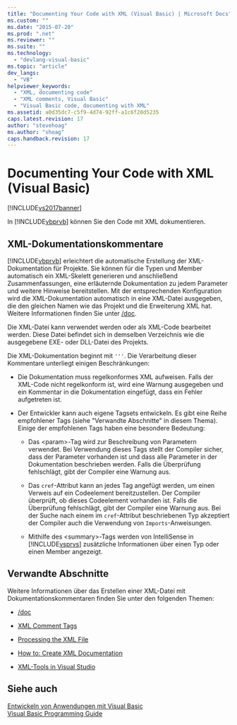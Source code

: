 ```yaml
---
title: "Documenting Your Code with XML (Visual Basic) | Microsoft Docs"
ms.custom: ""
ms.date: "2015-07-20"
ms.prod: ".net"
ms.reviewer: ""
ms.suite: ""
ms.technology: 
  - "devlang-visual-basic"
ms.topic: "article"
dev_langs: 
  - "VB"
helpviewer_keywords: 
  - "XML, documenting code"
  - "XML comments, Visual Basic"
  - "Visual Basic code, documenting with XML"
ms.assetid: a0d35dc7-c5f9-4d74-92ff-a1c6f28d5235
caps.latest.revision: 17
author: "stevehoag"
ms.author: "shoag"
caps.handback.revision: 17
---
```

# Documenting Your Code with XML (Visual Basic)
[!INCLUDE[vs2017banner](../../../visual-basic/includes/vs2017banner.md)]

In [!INCLUDE[vbprvb](../../../csharp/programming-guide/concepts/linq/includes/vbprvb-md.md)] können Sie den Code mit XML dokumentieren.  
  
## XML\-Dokumentationskommentare  
 [!INCLUDE[vbprvb](../../../csharp/programming-guide/concepts/linq/includes/vbprvb-md.md)] erleichtert die automatische Erstellung der XML\-Dokumentation für Projekte.  Sie können für die Typen und Member automatisch ein XML\-Skelett generieren und anschließend Zusammenfassungen, eine erläuternde Dokumentation zu jedem Parameter und weitere Hinweise bereitstellen.  Mit der entsprechenden Konfiguration wird die XML\-Dokumentation automatisch in eine XML\-Datei ausgegeben, die den gleichen Namen wie das Projekt und die Erweiterung XML hat.  Weitere Informationen finden Sie unter [\/doc](../../../visual-basic/reference/command-line-compiler/doc.md).  
  
 Die XML\-Datei kann verwendet werden oder als XML\-Code bearbeitet werden.  Diese Datei befindet sich in demselben Verzeichnis wie die ausgegebene EXE\- oder DLL\-Datei des Projekts.  
  
 Die XML\-Dokumentation beginnt mit `'''`.  Die Verarbeitung dieser Kommentare unterliegt einigen Beschränkungen:  
  
-   Die Dokumentation muss regelkonformes XML aufweisen.  Falls der XML\-Code nicht regelkonform ist, wird eine Warnung ausgegeben und ein Kommentar in die Dokumentation eingefügt, dass ein Fehler aufgetreten ist.  
  
-   Der Entwickler kann auch eigene Tagsets entwickeln.  Es gibt eine Reihe empfohlener Tags \(siehe "Verwandte Abschnitte" in diesem Thema\).  Einige der empfohlenen Tags haben eine besondere Bedeutung:  
  
    -   Das \<param\>\-Tag wird zur Beschreibung von Parametern verwendet.  Bei Verwendung dieses Tags stellt der Compiler sicher, dass der Parameter vorhanden ist und dass alle Parameter in der Dokumentation beschrieben werden.  Falls die Überprüfung fehlschlägt, gibt der Compiler eine Warnung aus.  
  
    -   Das `cref`\-Attribut kann an jedes Tag angefügt werden, um einen Verweis auf ein Codeelement bereitzustellen.  Der Compiler überprüft, ob dieses Codeelement vorhanden ist.  Falls die Überprüfung fehlschlägt, gibt der Compiler eine Warnung aus.  Bei der Suche nach einem im `cref`\-Attribut beschriebenen Typ akzeptiert der Compiler auch die Verwendung von `Imports`\-Anweisungen.  
  
    -   Mithilfe des \<summary\>\-Tags werden von IntelliSense in [!INCLUDE[vsprvs](../../../csharp/includes/vsprvs-md.md)] zusätzliche Informationen über einen Typ oder einen Member angezeigt.  
  
## Verwandte Abschnitte  
 Weitere Informationen über das Erstellen einer XML\-Datei mit Dokumentationskommentaren finden Sie unter den folgenden Themen:  
  
-   [\/doc](../../../visual-basic/reference/command-line-compiler/doc.md)  
  
-   [XML Comment Tags](../../../visual-basic/language-reference/xmldoc/recommended-xml-tags-for-documentation-comments.md)  
  
-   [Processing the XML File](../../../visual-basic/programming-guide/program-structure/processing-the-xml-file.md)  
  
-   [How to: Create XML Documentation](../../../visual-basic/programming-guide/program-structure/how-to-create-xml-documentation.md)  
  
-   [XML\-Tools in Visual Studio](/visual-studio/xml-tools/xml-tools-in-visual-studio)  
  
## Siehe auch  
 [Entwickeln von Anwendungen mit Visual Basic](../../../visual-basic/developing-apps/index.md)   
 [Visual Basic Programming Guide](../../../visual-basic/programming-guide/index.md)